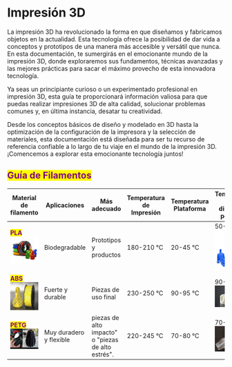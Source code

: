 # Impresión 3D

La impresión 3D ha revolucionado la forma en que diseñamos y fabricamos objetos en la actualidad. Esta tecnología ofrece la posibilidad de dar vida a conceptos y prototipos de una manera más accesible y versátil que nunca. En esta documentación, te sumergirás en el emocionante mundo de la impresión 3D, donde exploraremos sus fundamentos, técnicas avanzadas y las mejores prácticas para sacar el máximo provecho de esta innovadora tecnología.

Ya seas un principiante curioso o un experimentado profesional en impresión 3D, esta guía te proporcionará información valiosa para que puedas realizar impresiones 3D de alta calidad, solucionar problemas comunes y, en última instancia, desatar tu creatividad.

&#x20;Desde los conceptos básicos de diseño y modelado en 3D hasta la optimización de la configuración de la impresora y la selección de materiales, esta documentación está diseñada para ser tu recurso de referencia confiable a lo largo de tu viaje en el mundo de la impresión 3D. ¡Comencemos a explorar esta emocionante tecnología juntos!

## <mark style="color:purple;">**Guía de Filamentos**</mark>

<table data-view="cards"><thead><tr><th>Material de filamento</th><th>Aplicaciones</th><th>Más adecuado</th><th>Temperatura de Impresión</th><th>Temperatura Plataforma</th><th>Temperatura de distorsión por calor</th></tr></thead><tbody><tr><td><mark style="color:purple;"><strong>PLA</strong></mark><img src="../.gitbook/assets/image (1) (1) (1) (1) (1) (1).png" alt=""></td><td>Biodegradable</td><td>Prototipos y productos</td><td>180-210 °C</td><td>20-45 °C</td><td>50-60 °C<img src="../.gitbook/assets/image (2) (1) (1) (1).png" alt=""></td></tr><tr><td><mark style="color:purple;"><strong>ABS</strong></mark><img src="../.gitbook/assets/image (1) (1) (1) (1) (1).png" alt=""></td><td>Fuerte y durable</td><td>Piezas de uso final</td><td>230-250 °C</td><td>90-95 °C</td><td>90-110 °C<img src="../.gitbook/assets/image (3) (1) (1) (1) (1).png" alt=""></td></tr><tr><td><mark style="color:purple;"><strong>PETG</strong></mark><img src="../.gitbook/assets/image (5) (1) (1).png" alt=""></td><td>Muy duradero y flexible</td><td>piezas de alto impacto" o "piezas de alto estrés".</td><td>220-245 °C</td><td>70-80 °C</td><td>70-80 °C<img src="../.gitbook/assets/image (4) (1) (1).png" alt=""></td></tr></tbody></table>
